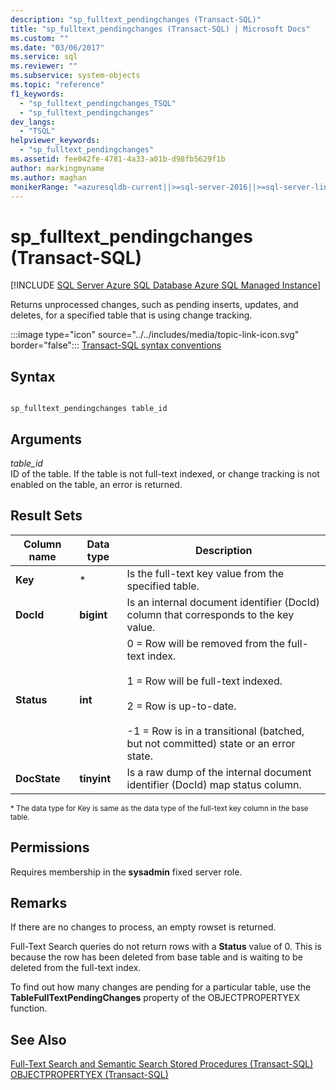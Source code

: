 ```yaml
---
description: "sp_fulltext_pendingchanges (Transact-SQL)"
title: "sp_fulltext_pendingchanges (Transact-SQL) | Microsoft Docs"
ms.custom: ""
ms.date: "03/06/2017"
ms.service: sql
ms.reviewer: ""
ms.subservice: system-objects
ms.topic: "reference"
f1_keywords: 
  - "sp_fulltext_pendingchanges_TSQL"
  - "sp_fulltext_pendingchanges"
dev_langs: 
  - "TSQL"
helpviewer_keywords: 
  - "sp_fulltext_pendingchanges"
ms.assetid: fee042fe-4781-4a33-a01b-d98fb5629f1b
author: markingmyname
ms.author: maghan
monikerRange: "=azuresqldb-current||>=sql-server-2016||>=sql-server-linux-2017||=azuresqldb-mi-current"
---
```

# sp_fulltext_pendingchanges (Transact-SQL)
[!INCLUDE [SQL Server Azure SQL Database Azure SQL Managed Instance](../../includes/applies-to-version/sql-asdb-asdbmi.md)]

  Returns unprocessed changes, such as pending inserts, updates, and deletes, for a specified table that is using change tracking.  
  
 :::image type="icon" source="../../includes/media/topic-link-icon.svg" border="false"::: [Transact-SQL syntax conventions](../../t-sql/language-elements/transact-sql-syntax-conventions-transact-sql.md)  
  
## Syntax  
  
```  
  
sp_fulltext_pendingchanges table_id  
```  
  
## Arguments  
 *table_id*  
 ID of the table. If the table is not full-text indexed, or change tracking is not enabled on the table, an error is returned.  
  
## Result Sets  
  
|Column name|Data type|Description|  
|-----------------|---------------|-----------------|  
|**Key**|*|Is the full-text key value from the specified table.|  
|**DocId**|**bigint**|Is an internal document identifier (DocId) column that corresponds to the key value.|  
|**Status**|**int**|0 = Row will be removed from the full-text index.<br /><br /> 1 = Row will be full-text indexed.<br /><br /> 2 = Row is up-to-date.<br /><br /> -1 = Row is in a transitional (batched, but not committed) state or an error state.|  
|**DocState**|**tinyint**|Is a raw dump of the internal document identifier (DocId) map status column.|  
  
 <sup>* The data type for Key is same as the data type of the full-text key column in the base table.</sup>  
  
## Permissions  
 Requires membership in the **sysadmin** fixed server role.  
  
## Remarks  
 If there are no changes to process, an empty rowset is returned.  
  
 Full-Text Search queries do not return rows with a **Status** value of 0. This is because the row has been deleted from base table and is waiting to be deleted from the full-text index.  
  
 To find out how many changes are pending for a particular table, use the **TableFullTextPendingChanges** property of the OBJECTPROPERTYEX function.  
  
## See Also  
 [Full-Text Search and Semantic Search Stored Procedures &#40;Transact-SQL&#41;](../../relational-databases/system-stored-procedures/full-text-search-and-semantic-search-stored-procedures-transact-sql.md)   
 [OBJECTPROPERTYEX &#40;Transact-SQL&#41;](../../t-sql/functions/objectpropertyex-transact-sql.md)  
  
  
